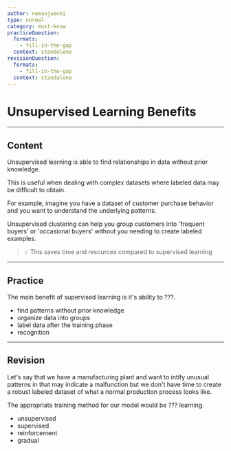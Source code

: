 ```yaml
---
author: nemanjaenki
type: normal
category: must-know
practiceQuestion:
  formats:
    - fill-in-the-gap
  context: standalone
revisionQuestion:
  formats:
    - fill-in-the-gap
  context: standalone
---
```


# Unsupervised Learning Benefits

---
## Content

Unsupervised learning is able to find relationships in data without prior knowledge.

This is useful when dealing with complex datasets where labeled data may be difficult to obtain. 

For example, imagine you have a dataset of customer purchase behavior and you want to understand the underlying patterns. 

Unsupervised clustering can help you group customers into 'frequent buyers' or 'occasional buyers' without you needing to create labeled examples.

> 💡 This saves time and resources compared to supervised learning

---
## Practice

The main benefit of supervised learning is it's ability to ???.

- find patterns without prior knowledge 
- organize data into groups
- label data after the training phase
- recognition

---
## Revision

Let's say that we have a manufacturing plant and want to intify unusual patterns in that may indicate a malfunction but we don't have time to create a robust labeled dataset of what a normal production process looks like.

The appropriate training method for our model would be ??? learning.

- unsupervised
- supervised
- reinforcement
- gradual